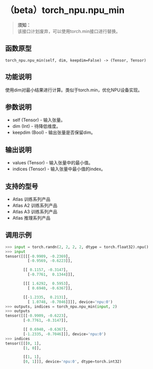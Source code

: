 # （beta）torch_npu.npu_min

>**须知：**<br>
>该接口计划废弃，可以使用torch.min接口进行替换。

## 函数原型

```
torch_npu.npu_min(self, dim, keepdim=False) -> (Tensor, Tensor)
```

## 功能说明

使用dim对最小结果进行计算。类似于torch.min，优化NPU设备实现。

## 参数说明

- self (Tensor) - 输入张量。
- dim (Int) - 待降低维度。
- keepdim (Bool) - 输出张量是否保留dim。

## 输出说明

- values (Tensor) - 输入张量中的最小值。
- indices (Tensor) - 输入张量中最小值的index。

## 支持的型号

- <term>Atlas 训练系列产品</term>
- <term>Atlas A2 训练系列产品</term>
- <term>Atlas A3 训练系列产品</term>
- <term>Atlas 推理系列产品</term>

## 调用示例

```python
>>> input = torch.randn(2, 2, 2, 2, dtype = torch.float32).npu()
>>> input
tensor([[[[-0.9909, -0.2369],
          [-0.9569, -0.6223]],

        [[ 0.1157, -0.3147],
          [-0.7761,  0.1344]]],

        [[[ 1.6292,  0.5953],
          [ 0.6940, -0.6367]],

        [[-1.2335,  0.2131],
          [ 1.0748, -0.7046]]]], device='npu:0')
>>> outputs, indices = torch_npu.npu_min(input, 2)
>>> outputs
tensor([[[-0.9909, -0.6223],
        [-0.7761, -0.3147]],

        [[ 0.6940, -0.6367],
        [-1.2335, -0.7046]]], device='npu:0')
>>> indices
tensor([[[0, 1],
        [1, 0]],

        [[1, 1],
        [0, 1]]], device='npu:0', dtype=torch.int32)
```

